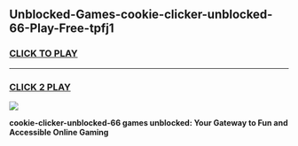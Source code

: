 
## Unblocked-Games-cookie-clicker-unblocked-66-Play-Free-tpfj1
<h3>
<a href="https://premium76.site?title=cookie-clicker-unblocked-66&ref=23A">CLICK TO PLAY</a></h3>
<hr>

<h3>
<a href="https://premium76.site?title=cookie-clicker-unblocked-66&ref=23A">CLICK 2 PLAY</a>
  
</h3>

<a href="https://premium76.site?title=cookie-clicker-unblocked-66&ref=23A"><img src="https://clearcache.store/games.png"></a>


**cookie-clicker-unblocked-66 games unblocked: Your Gateway to Fun and Accessible Online Gaming**
